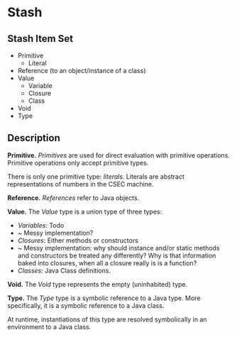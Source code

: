 # Stash

## Stash Item Set

- Primitive
	- Literal
- Reference (to an object/instance of a class)
- Value
	- Variable
	- Closure
	- Class
- Void
- Type

## Description

**Primitive.**
_Primitives_ are used for direct evaluation with primitive operations. Primitive operations only accept primitive types.

There is only one primitive type: _literals_. Literals are abstract representations of numbers in the CSEC machine.

**Reference.**
_References_ refer to Java objects.

**Value.**
The _Value_ type is a union type of three types:
- _Variables_: Todo
- ~ Messy implementation?
- _Closures_: Either methods or constructors
- ~ Messy implementation: why should instance and/or static methods and constructors be treated any differently? Why is that information baked into closures, when all a closure really is  is a function?
- _Classes_: Java Class definitions.

**Void.**
The _Void_ type represents the empty (uninhabited) type.

**Type.**
The _Type_ type is a symbolic reference to a Java type. More specifically, it is a symbolic reference to a Java class.

At runtime, instantiations of this type are resolved symbolically in an environment to a Java class.
